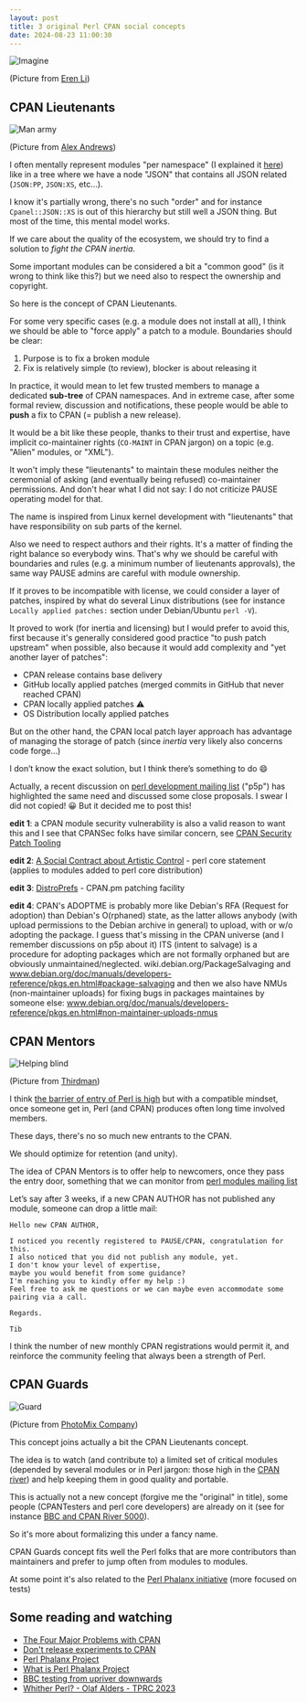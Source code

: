 ```yaml
---
layout: post
title: 3 original Perl CPAN social concepts
date: 2024-08-23 11:00:30
---
```


![Imagine](/assets/images/imagine.png)

(Picture from [Eren Li](https://www.pexels.com/fr-fr/@eren-li/))

## CPAN Lieutenants

![Man army](/assets/images/p00z9ilo7aj6ch6dak10.jpg)

(Picture from [Alex Andrews](https://www.pexels.com/fr-fr/@alex-andrews-271121/))

I often mentally represent modules "per namespace" (I explained it [here](https://dev.to/thibaultduponchelle/browse-cpan-modules-per-namespaces-6p)) like in a tree where we have a node "JSON" that contains all JSON related (`JSON:PP`, `JSON:XS`, etc...).

I know it's partially wrong, there's no such "order" and for instance `Cpanel::JSON::XS` is out of this hierarchy but still well a JSON thing. But most of the time, this mental model works.

If we care about the quality of the ecosystem, we should try to find a solution to *fight the CPAN inertia*. 

Some important modules can be considered a bit a "common good" (is it wrong to think like this?) but we need also to respect the ownership and copyright.

So here is the concept of CPAN Lieutenants. 

For some very specific cases (e.g. a module does not install at all), I think we should be able to "force apply" a patch to a module. 
Boundaries should be clear:
1. Purpose is to fix a broken module
2. Fix is relatively simple (to review), blocker is about releasing it

In practice, it would mean to let few trusted members to manage a dedicated **sub-tree** of CPAN namespaces. And in extreme case, after some formal review, discussion and notifications, these people would be able to **push** a fix to CPAN (= publish a new release). 

It would be a bit like these people, thanks to their trust and expertise, have implicit co-maintainer rights (`CO-MAINT` in CPAN jargon) on a topic (e.g. "Alien" modules, or "XML").

It won't imply these "lieutenants" to maintain these modules neither the ceremonial of asking (and eventually being refused) co-maintainer permissions. And don't hear what I did not say: I do not criticize PAUSE operating model for that.

The name is inspired from Linux kernel development with "lieutenants" that have responsibility on sub parts of the kernel.

Also we need to respect authors and their rights. It's a matter of finding the right balance so everybody wins. That's why we should be careful with boundaries and rules (e.g. a minimum number of lieutenants approvals), the same way PAUSE admins are careful with module ownership.

If it proves to be incompatible with license, we could consider a layer of patches, inspired by what do several Linux distributions (see for instance `Locally applied patches:` section under Debian/Ubuntu `perl -V`). 

It proved to work (for inertia and licensing) but I would prefer to avoid this, first because it's generally considered good practice "to push patch upstream" when possible, also because it would add complexity and "yet another layer of patches":
- CPAN release contains base delivery
- GitHub locally applied patches (merged commits in GitHub that never reached CPAN)
- CPAN locally applied patches :warning:
- OS Distribution locally applied patches 

But on the other hand, the CPAN local patch layer approach has advantage of managing the storage of patch (since *inertia* very likely also concerns code forge...)

I don’t know the exact solution, but I think there’s something to do :smile:

Actually, a recent discussion on [perl development mailing list](https://www.nntp.perl.org/group/perl.perl5.porters/2024/08/msg268685.html) ("p5p") has highlighted the same need and discussed some close proposals. I swear I did not copied! :grinning: But it decided me to post this!

**edit 1**: a CPAN module security vulnerability is also a valid reason to want this and I see that CPANSec folks have similar concern, see [CPAN Security Patch Tooling](https://github.com/orgs/CPAN-Security/projects/11/views/1)

**edit 2**: [A Social Contract about Artistic Control](https://perldoc.perl.org/perlpolicy#A-Social-Contract-about-Artistic-Control) - perl core statement (applies to modules added to perl core distribution)

**edit 3**: [DistroPrefs](https://metacpan.org/pod/CPAN#Configuration-for-individual-distributions-(Distroprefs)) - CPAN.pm patching facility

**edit 4**: CPAN's ADOPTME is probably more like Debian's RFA (Request for adoption) than Debian's O(rphaned) state, as the latter allows anybody (with upload permissions to the Debian archive in general) to upload, with or w/o adopting the package. I guess that's missing in the CPAN universe (and I remember discussions on p5p about it)
ITS (intent to salvage) is a procedure for adopting packages which are not formally orphaned but are obviously unmaintained/neglected. wiki.debian.org/PackageSalvaging and www.debian.org/doc/manuals/developers-reference/pkgs.en.html#package-salvaging
and then we also have NMUs (non-maintainer uploads) for fixing bugs in packages maintaines by someone else: www.debian.org/doc/manuals/developers-reference/pkgs.en.html#non-maintainer-uploads-nmus


## CPAN Mentors

![Helping blind](/assets/images/fktrqmr6iufz7fe1jd9jm.jpg)

(Picture from [Thirdman](https://www.pexels.com/@thirdman/))

I think [the barrier of entry of Perl is high](https://dev.to/thibaultduponchelle/the-difficult-road-to-perl-3o5f) but with a compatible mindset, once someone get in, Perl (and CPAN) produces often long time involved members.

These days, there's no so much new entrants to the CPAN. 

We should optimize for retention (and unity).

The idea of CPAN Mentors is to offer help to newcomers, once they pass the entry door, something that we can monitor from [perl modules mailing list](https://www.nntp.perl.org/group/perl.modules/)

Let’s say after 3 weeks, if a new CPAN AUTHOR has not published any module, someone can drop a little mail:
```
Hello new CPAN AUTHOR,

I noticed you recently registered to PAUSE/CPAN, congratulation for this.
I also noticed that you did not publish any module, yet.
I don't know your level of expertise,
maybe you would benefit from some guidance?
I'm reaching you to kindly offer my help :) 
Feel free to ask me questions or we can maybe even accommodate some pairing via a call.

Regards.

Tib
```

I think the number of new monthly CPAN registrations would permit it, and reinforce the community feeling that always been a strength of Perl.

## CPAN Guards

![Guard](/assets/images/fkwc4tis671ums68rb0z.jpg)

(Picture from [PhotoMix Company](https://www.pexels.com/@wdnet/))

This concept joins actually a bit the CPAN Lieutenants concept.

The idea is to watch (and contribute to) a limited set of critical modules (depended by several modules or in Perl jargon: those high in the [CPAN river](http://neilb.org/2015/12/22/cpan-river-water-quality.html)) and help keeping  them in good quality and portable.

This is actually not a new concept (forgive me the "original" in title), some people (CPANTesters and perl core developers) are already on it (see for instance [BBC and CPAN River 5000](https://www.nntp.perl.org/group/perl.qa/2017/03/msg13747.html)). 

So it's more about formalizing this under a fancy name.

CPAN Guards concept fits well the Perl folks that are more contributors than maintainers and prefer to jump often from modules to modules.

At some point it's also related to the [Perl Phalanx initiative](https://www.perl.com/pub/2005/01/13/phalanx.html/) (more focused on tests)

## Some reading and watching
- [The Four Major Problems with CPAN](https://blogs.perl.org/users/brendan_byrd/2013/03/the-four-major-problems-with-cpan.html)
- [Don't release experiments to CPAN](https://blogs.perl.org/users/neilb/2013/03/dont-release-experiments-to-cpan.html)
- [Perl Phalanx Project](https://qa.perl.org/phalanx/)
- [What is Perl Phalanx Project](https://www.perl.com/pub/2005/01/13/phalanx.html/)
- [BBC testing from upriver downwards](https://www.nntp.perl.org/group/perl.qa/2017/03/msg13747.html)
- [Whither Perl? - Olaf Alders - TPRC 2023](https://www.youtube.com/watch?v=9J_9WQ_haDs)
